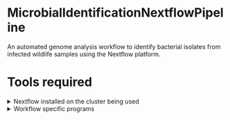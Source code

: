 # MicrobialIdentificationNextflowPipeline

An automated genome analysis workflow to identify bacterial isolates from infected wildlife samples using the Nextflow platform.

#  Tools required

<details>
  <summary>
  Nextflow installed on the cluster being used
  </summary>
  <br>
  a. Nextflow requires Bash 3.2 or later and Java 11 till 18 to be installed on the cluster
  
  b. Depending on the cluster program management loader, module loading can vary. An example of checking for module nextflow on SLURM (Simple Linux Utility for Resource Management) is the following:
  
  ```bash scripting
    $ module spider nextflow
  ```
  c. The output then looks like such:
  
  ```bash scripting
    -------------------------------------------------------------------------
    nextflow: nextflow/21.10.6
    -------------------------------------------------------------------------

    This module can be loaded directly: module load nextflow/21.10.6

    Help:
      Nextflow: Data-driven computational pipelines
      Nextflow enables scalable and reproducible scientific workflows using software containers. It allows the 
      adaptation of pipelines written in the most common scripting languages.
      Its fluent DSL simplifies the implementation and the deployment of complex parallel and 
      reactive workflows on clouds and clusters.
  ```

</details>

<details>
  <summary>
  Workflow specific programs
  </summary>
  <br>
  These need to also be installed on the cluster:
    a. 



  
